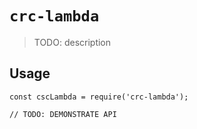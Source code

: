 # `crc-lambda`

> TODO: description

## Usage

```
const cscLambda = require('crc-lambda');

// TODO: DEMONSTRATE API
```
